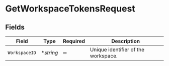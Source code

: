 # GetWorkspaceTokensRequest


## Fields

| Field                               | Type                                | Required                            | Description                         |
| ----------------------------------- | ----------------------------------- | ----------------------------------- | ----------------------------------- |
| `WorkspaceID`                       | **string*                           | :heavy_minus_sign:                  | Unique identifier of the workspace. |